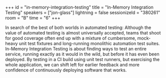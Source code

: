 +++
id = "in-memory-integration-testing"
title = "In-Memory Integration Testing"
speakers = ["jon-glass"]
lightning = false
sessionizeId = "380261"
room = "B"
time = "6"
+++

In search of the best of both worlds in automated testing: Although the value of automated testing is almost universally accepted, teams that shoot for good coverage often end up with a mixture of cumbersome, mock-heavy unit test fixtures and long-running monolithic automation test suites. In-Memory Integration Testing is about finding ways to test an entire service, running exactly as it would in the wild, but before it has even been deployed. By testing in a CI build using unit test runners, but exercising the whole application, we can shift left for earlier feedback and more confidence of continuously deploying software that works.